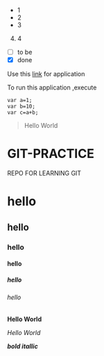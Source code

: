 - 1
- 2
- 3
4. 4
- [ ]   to be
- [x] done

Use this [link](https://www.github.com) for application


To run this application ,execute
```
var a=1;
var b=10;
var c=a+b;
```

> Hello World
# GIT-PRACTICE
REPO FOR LEARNING GIT
# hello
## hello
### hello
#### hello
##### hello
###### hello
**Hello World**

*Hello World*


***bold itallic***

